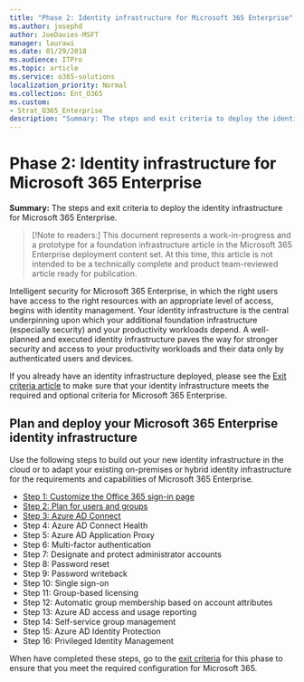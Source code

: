 ```yaml
---
title: "Phase 2: Identity infrastructure for Microsoft 365 Enterprise"
ms.author: josephd
author: JoeDavies-MSFT
manager: laurawi
ms.date: 01/29/2018
ms.audience: ITPro
ms.topic: article
ms.service: o365-solutions
localization_priority: Normal
ms.collection: Ent_O365
ms.custom:
- Strat_O365_Enterprise
description: "Summary: The steps and exit criteria to deploy the identity infrastructure for Microsoft 365 Enterprise."
---
```


# Phase 2: Identity infrastructure for Microsoft 365 Enterprise

**Summary:** The steps and exit criteria to deploy the identity infrastructure for Microsoft 365 Enterprise.

>[!Note to readers:] 
> This document represents a work-in-progress and a prototype for a foundation infrastructure article in the Microsoft 365 Enterprise deployment content set. At this time, this article is not intended to be a technically complete and product team-reviewed article ready for publication. 

Intelligent security for Microsoft 365 Enterprise, in which the right users have access to the right resources with an appropriate level of access, begins with identity management. Your identity infrastructure is the central underpinning upon which your additional foundation infrastructure (especially security) and your productivity workloads depend. A well-planned and executed identity infrastructure paves the way for stronger security and access to your productivity workloads and their data only by authenticated users and devices.

If you already have an identity infrastructure deployed, please see the [Exit criteria article](phase2-identity-exit-criteria.md) to make sure that your identity infrastructure meets the required and optional criteria for Microsoft 365 Enterprise.

## Plan and deploy your Microsoft 365 Enterprise identity infrastructure 

Use the following steps to build out your new identity infrastructure in the cloud or to adapt your existing on-premises or hybrid identity infrastructure for the requirements and capabilities of Microsoft 365 Enterprise.

- [Step 1: Customize the Office 365 sign-in page](phase2-step01-customize-Office-365-sign-in-page.md)
- [Step 2: Plan for users and groups](phase2-step02-plan-users-groups.md)
- [Step 3: Azure AD Connect](phase2-step03-azure-ad-connect.md)
- Step 4: Azure AD Connect Health
- Step 5: Azure AD Application Proxy
- Step 6: Multi-factor authentication
- Step 7: Designate and protect administrator accounts
- Step 8: Password reset
- Step 9: Password writeback
- Step 10: Single sign-on
- Step 11: Group-based licensing
- Step 12: Automatic group membership based on account attributes
- Step 13: Azure AD access and usage reporting
- Step 14: Self-service group management
- Step 15: Azure AD Identity Protection
- Step 16: Privileged Identity Management

When have completed these steps, go to the [exit criteria](phase2-identity-exit-criteria.md) for this phase to ensure that you meet the required configuration for Microsoft 365.

